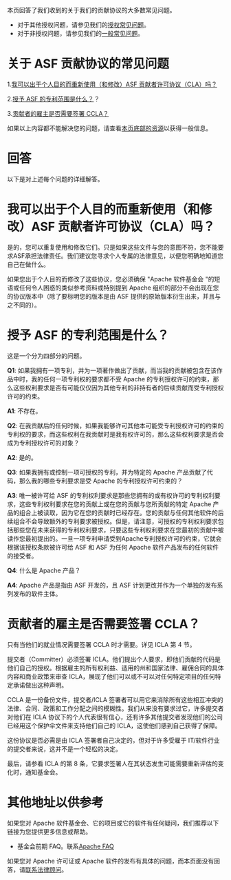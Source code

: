 本页回答了我们收到的关于我们的贡献协议的大多数常见问题。

* 对于其他授权问题，请参见我们的[授权常见问题]( https://www.apache.org/foundation/licensing.html)。
* 对于非授权问题，请参见我们的[一般常见问题]( https://www.apache.org/foundation/preFAQ.html)。

# 关于 ASF 贡献协议的常见问题
1.[我可以出于个人目的而重新使用（和修改）ASF 贡献者许可协议（CLA）吗？](#我可以出于个人目的而重新使用和修改asf-贡献者许可协议cla吗)

2.[授予 ASF 的专利范围是什么？](#授予-asf-的专利范围是什么)？

3.[贡献者的雇主是否需要签署 CCLA？](#贡献者的雇主是否需要签署-ccla)

如果以上内容都不能解决您的问题，请查看[本页底部的资源](#其他地址以供参考)以获得一般信息。

# 回答
以下是对上述每个问题的详细解答。

# 我可以出于个人目的而重新使用（和修改）ASF 贡献者许可协议（CLA）吗？
是的，您可以重复使用和修改它们。只是如果这些文件与您的意图不符，您不能要求ASF承担法律责任。我们建议您寻求个人专属的法律意见，以便您明确地知道您自己在做什么。

如果您出于个人目的而修改了这些协议，您必须确保 "Apache 软件基金会 "的短语或任何令人困惑的类似参考资料或特别提到 Apache 组织的部分不会出现在您的协议版本中（除了要标明您的版本是由 ASF 提供的原始版本衍生出来，并且与之不同的）。

# 授予 ASF 的专利范围是什么？
这是一个分为四部分的问题。

**Q1**: 如果我拥有一项专利，并为一项著作做出了贡献，而当我的贡献被包含在该作品中时，我的任何一项专利权的要求都不受 Apache 的专利授权许可的约束，那么这些权利要求是否有可能仅仅因为其他专利的非持有者的后续贡献而受专利授权许可的约束。

**A1**: 不存在。

**Q2**: 在我贡献后的任何时候，如果我能够许可其他本可能受专利授权许可的约束的专利权的要求，而这些权利在我贡献时是我有权许可的，那么这些权利要求是否会成为专利授权许可的对象？

**A2**: 是的。

**Q3**: 如果我拥有或控制一项可授权的专利，并为特定的 Apache 产品贡献了代码，那么我的哪些专利要求是受 Apache 的专利授权许可约束的？

**A3**: 唯一被许可给 ASF 的专利权利要求是那些您拥有的或有权许可的专利权利要求，这些专利权利要求在您的贡献上或在您的贡献与您所贡献的特定 Apache 产品的组合上被读取，因为它在您的贡献时已经存在。您的贡献与任何其他软件的后续组合不会导致额外的专利要求被授权。但是，请注意，可授权的专利权利要求包括那些您在未来获得的专利权利要求，只要这些专利权利要求在您最初的贡献中被读作您最初提出的。一旦一项专利申请受到Apache专利授权许可的约束，它就会根据该授权条款被许可给 ASF 和 ASF 为任何 Apache 软件产品发布的任何软件的接受者。

**Q4**: 什么是 Apache 产品？

**A4**: Apache 产品是指由 ASF 开发的，且 ASF 计划更改并作为一个单独的发布系列发布的软件主体。

# 贡献者的雇主是否需要签署 CCLA？
只有当他们的就业情况需要签署 CCLA 时才需要。详见 ICLA 第 4 节。

提交者（Committer）必须签署 ICLA。他们提出个人要求，即他们贡献的代码是他们自己的授权。根据雇主的所有权利益、适用的州和国家法律、雇佣合同的具体内容和商业政策来审查 ICLA，展现了他们可以或不可以对任何特定项目的任何特定承诺做出这种声明。

CCLA 是一份备份文件，提交者/ICLA 签署者可以用它来消除所有这些相互冲突的法律、合同、政策和工作分配之间的模糊性。我们从来没有要求过它，许多提交者对他们在 ICLA 协议下的个人代表很有信心，还有许多其他提交者发现他们的公司已经用这个保护伞文件来支持他们自己的 ICLA，这使他们感到自己获得了保障。

这份协议是否必需是由 ICLA 签署者自己决定的，但对于许多受雇于 IT/软件行业的提交者来说，这并不是一个轻松的决定。

最后，请参看 ICLA 的第 8 条，它要求签署人在其状态发生可能需要重新评估的变化时，通知基金会。

# 其他地址以供参考
如果您对 Apache 软件基金会、它的项目或它的软件有任何疑问，我们推荐以下链接为您提供更多信息或帮助。

* 基金会前期 FAQ。联系[Apache FAQ](http://www.apache.org/foundation/preFAQ.html)

如果您对 Apache 许可证或 Apache 软件的发布有具体的问题，而本页面没有回答，请[联系法律顾问]( https://www.apache.org/legal/)。
